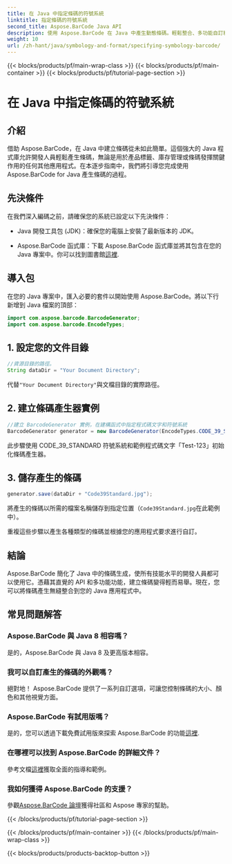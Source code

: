 ```yaml
---
title: 在 Java 中指定條碼的符號系統
linktitle: 指定條碼的符號系統
second_title: Aspose.BarCode Java API
description: 使用 Aspose.BarCode 在 Java 中產生動態條碼。輕鬆整合、多功能自訂和強大的功能可滿足您的所有條碼需求。
weight: 10
url: /zh-hant/java/symbology-and-format/specifying-symbology-barcode/
---
```


{{< blocks/products/pf/main-wrap-class >}}
{{< blocks/products/pf/main-container >}}
{{< blocks/products/pf/tutorial-page-section >}}

# 在 Java 中指定條碼的符號系統


## 介紹

借助 Aspose.BarCode，在 Java 中建立條碼從未如此簡單。這個強大的 Java 程式庫允許開發人員輕鬆產生條碼，無論是用於產品標籤、庫存管理或條碼發揮關鍵作用的任何其他應用程式。在本逐步指南中，我們將引導您完成使用 Aspose.BarCode for Java 產生條碼的過程。

## 先決條件

在我們深入編碼之前，請確保您的系統已設定以下先決條件：

- Java 開發工具包 (JDK)：確保您的電腦上安裝了最新版本的 JDK。

-  Aspose.BarCode 函式庫：下載 Aspose.BarCode 函式庫並將其包含在您的 Java 專案中。你可以找到圖書館[這裡](https://releases.aspose.com/barcode/java/).

## 導入包

在您的 Java 專案中，匯入必要的套件以開始使用 Aspose.BarCode。將以下行新增到 Java 檔案的頂部：

```java
import com.aspose.barcode.BarcodeGenerator;
import com.aspose.barcode.EncodeTypes;
```

## 1. 設定您的文件目錄

```java
//資源目錄的路徑。
String dataDir = "Your Document Directory";
```

代替`"Your Document Directory"`與文檔目錄的實際路徑。

## 2. 建立條碼產生器實例

```java
//建立 BarcodeGenerator 實例，在建構函式中指定程式碼文字和符號系統
BarcodeGenerator generator = new BarcodeGenerator(EncodeTypes.CODE_39_STANDARD, "Test-123");
```

此步驟使用 CODE_39_STANDARD 符號系統和範例程式碼文字「Test-123」初始化條碼產生器。

## 3. 儲存產生的條碼

```java
generator.save(dataDir + "Code39Standard.jpg");
```

將產生的條碼以所需的檔案名稱儲存到指定位置（`Code39Standard.jpg`在此範例中）。

重複這些步驟以產生各種類型的條碼並根據您的應用程式要求進行自訂。

## 結論

Aspose.BarCode 簡化了 Java 中的條碼生成，使所有技能水平的開發人員都可以使用它。憑藉其直覺的 API 和多功能功能，建立條碼變得輕而易舉。現在，您可以將條碼產生無縫整合到您的 Java 應用程式中。

## 常見問題解答

### Aspose.BarCode 與 Java 8 相容嗎？
是的，Aspose.BarCode 與 Java 8 及更高版本相容。

### 我可以自訂產生的條碼的外觀嗎？
絕對地！ Aspose.BarCode 提供了一系列自訂選項，可讓您控制條碼的大小、顏色和其他視覺方面。

### Aspose.BarCode 有試用版嗎？
是的，您可以透過下載免費試用版來探索 Aspose.BarCode 的功能[這裡](https://releases.aspose.com/).

### 在哪裡可以找到 Aspose.BarCode 的詳細文件？
參考文檔[這裡](https://reference.aspose.com/barcode/java/)獲取全面的指導和範例。

### 我如何獲得 Aspose.BarCode 的支援？
參觀[Aspose.BarCode 論壇](https://forum.aspose.com/c/barcode/13)獲得社區和 Aspose 專家的幫助。

{{< /blocks/products/pf/tutorial-page-section >}}

{{< /blocks/products/pf/main-container >}}
{{< /blocks/products/pf/main-wrap-class >}}

{{< blocks/products/products-backtop-button >}}
